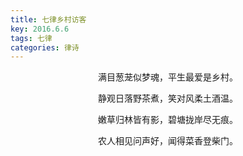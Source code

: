 ```yaml
---
title: 七律乡村访客
key: 2016.6.6
tags: 七律
categories: 律诗
---
```


<p align="center">满目葱茏似梦魂，平生最爱是乡村。
</p>
<p align="center">静观日落野茶煮，笑对风柔土酒温。
</p>
<p align="center">嫩草归林皆有影，碧塘拢岸尽无痕。
</p>
<p align="center">农人相见问声好，闻得菜香登柴门。
</p>
